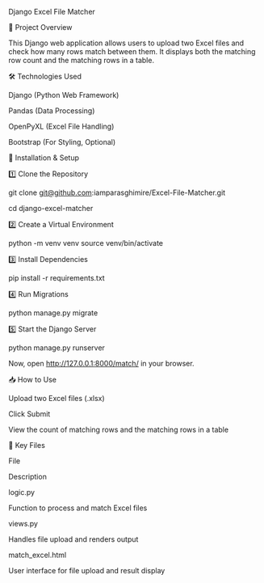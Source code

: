 Django Excel File Matcher

📌 Project Overview

This Django web application allows users to upload two Excel files and check how many rows match between them. It displays both the matching row count and the matching rows in a table.

🛠 Technologies Used

Django (Python Web Framework)

Pandas (Data Processing)

OpenPyXL (Excel File Handling)

Bootstrap (For Styling, Optional)


🚀 Installation & Setup

1️⃣ Clone the Repository

git clone git@github.com:iamparasghimire/Excel-File-Matcher.git

cd django-excel-matcher

2️⃣ Create a Virtual Environment

python -m venv venv
source venv/bin/activate 

3️⃣ Install Dependencies

pip install -r requirements.txt

4️⃣ Run Migrations

python manage.py migrate

5️⃣ Start the Django Server

python manage.py runserver

Now, open http://127.0.0.1:8000/match/ in your browser.

📥 How to Use

Upload two Excel files (.xlsx)

Click Submit

View the count of matching rows and the matching rows in a table

📄 Key Files

File

Description

logic.py

Function to process and match Excel files

views.py

Handles file upload and renders output

match_excel.html

User interface for file upload and result display
